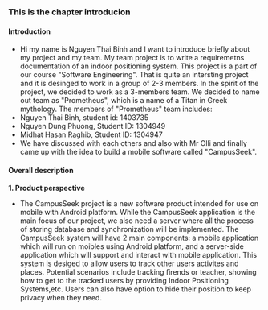 ### This is the chapter introducion

#### Introduction
 * Hi my name is Nguyen Thai Binh and I want to introduce briefly about my project and my team. My team project is to write a requiremetns documentation of an indoor positioning system. This project is a part of our course "Software Engineering". That is quite an intersting project and it is desinged to work in a group of 2-3 members. In the spirit of the project, we decided to work as a 3-members team. We decided to name out team as "Prometheus", which is a name of a Titan in Greek mythology. The members of "Prometheus" team includes: 
  * Nguyen Thai Binh, student id: 1403735
  * Nguyen Dung Phuong, Student ID: 1304949
  * Midhat Hasan Raghib, Student ID: 1304947
 * We have discussed with each others and also with Mr Olli and finally came up with the idea to build a mobile software called "CampusSeek". 
#### Overall description
 **1. Product perspective**
  * The CampusSeek project is a new software product intended for use on mobile with Android platform. While the CampusSeek application is the main focus of our project, we also need a server where all the process of storing database and synchronization will be implemented. The CampusSeek system will have 2 main components: a mobile application which will run on moibles using Android platform, and a server-side application which will support and interact with mobile application. This system is desiged to allow users to track other users activites and places. Potential scenarios include tracking firends or teacher, showing how to get to the tracked users by providing Indoor Positioning Systems,etc. Users can also have option to hide their position to keep privacy when they need.

